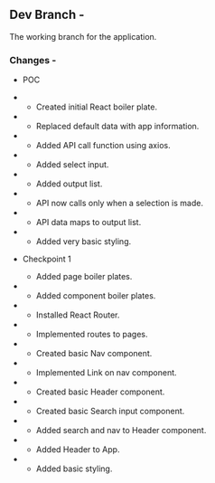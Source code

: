 ## Dev Branch -
The working branch for the application.

### Changes -
- POC
- - Created initial React boiler plate.
- - Replaced default data with app information.
- - Added API call function using axios.
- - Added select input.
- - Added output list.
- - API now calls only when a selection is made. 
- - API data maps to output list.
- - Added very basic styling.

- Checkpoint 1
  - Added page boiler plates.
- - Added component boiler plates.
- - Installed React Router.
- - Implemented routes to pages.
- - Created basic Nav component.
- - Implemented Link on nav component.
- - Created basic Header component.
- - Created basic Search input component.
- - Added search and nav to Header component.
- - Added Header to App.
- - Added basic styling.

